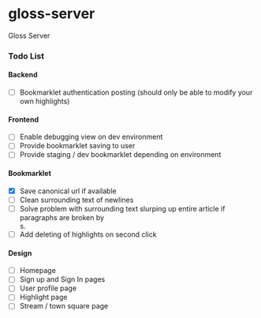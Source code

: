 gloss-server
============

Gloss Server

### Todo List

#### Backend
- [ ] Bookmarklet authentication posting (should only be able to modify your own highlights)

#### Frontend
- [ ] Enable debugging view on dev environment
- [ ] Provide bookmarklet saving to user
- [ ] Provide staging / dev bookmarklet depending on environment

#### Bookmarklet
- [x] Save canonical url if available
- [ ] Clean surrounding text of newlines
- [ ] Solve problem with surrounding text slurping up entire article if paragraphs are broken by <br>s.
- [ ] Add deleting of highlights on second click

#### Design
- [ ] Homepage
- [ ] Sign up and Sign In pages
- [ ] User profile page
- [ ] Highlight page
- [ ] Stream / town square page
